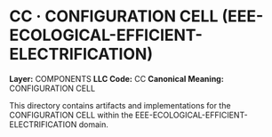 # CC · CONFIGURATION CELL (EEE-ECOLOGICAL-EFFICIENT-ELECTRIFICATION)

**Layer:** COMPONENTS
**LLC Code:** CC
**Canonical Meaning:** CONFIGURATION CELL

This directory contains artifacts and implementations for the CONFIGURATION CELL within the EEE-ECOLOGICAL-EFFICIENT-ELECTRIFICATION domain.
